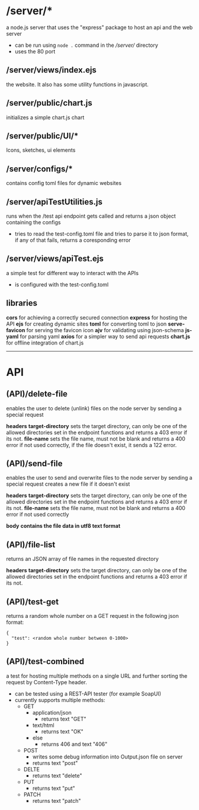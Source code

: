 
# /server/*
a node.js server that uses the "express" package to host an api and the web server 

- can be run using `node .` command in the */server/* directory
- uses the 80 port

## /server/views/index.ejs
the website. It also has some utility functions in javascript.


## /server/public/chart.js
initializes a simple chart.js chart

## /server/public/UI/*
Icons, sketches, ui elements 

## /server/configs/*
contains config toml files for dynamic websites

## /server/apiTestUtilities.js 
runs when the /test api endpoint gets called and returns a json object containing the configs

- tries to read the test-config.toml file and tries to parse it to json format, if any of that fails, returns a coresponding error

## /server/views/apiTest.ejs
a simple test for different way to interact with the APIs

- is configured with the test-config.toml





## libraries
**cors** for achieving a correctly secured connection 
**express** for hosting the API
**ejs** for creating dynamic sites
**toml** for converting toml to json
**serve-favicon** for serving the favicon icon
**ajv** for validating using json-schema
**js-yaml** for parsing yaml
**axios** for a simpler way to send api requests
**chart.js** for offline integration of chart.js

___
# API

## (API)/delete-file
enables the user to delete (unlink) files on the node server by sending a special request

__headers__
**target-directory** sets the target directory, can only be one of the allowed directories set in the endpoint functions and returns a 403 error if its not.
**file-name** sets the file name, must not be blank and returns a 400 error if not used correctly, if the file doesn't exist, it sends a 122 error.


## (API)/send-file
enables the user to send and overwrite files to the node server by sending a special request
creates a new file if it doesn't exist

__headers__
**target-directory** sets the target directory, can only be one of the allowed directories set in the endpoint functions and returns a 403 error if its not.
**file-name** sets the file name, must not be blank and returns a 400 error if not used correctly


__body__
**contains the file data in utf8 text format**


## (API)/file-list
returns an JSON array of file names in the requested directory

__headers__ 
**target-directory** sets the target directory, can only be one of the allowed directories set in the endpoint functions and returns a 403 error if its not.


## (API)/test-get 
returns a random whole number on a GET request in the following json format: 
```
{
  "test": <random whole number between 0-1000>
}
```

## (API)/test-combined 
a test for hosting multiple methods on a single URL and further sorting the request by Content-Type header.

- can be tested using a REST-API tester (for example SoapUI)
- currently supports multiple methods:
	- GET
		- application/json
			- returns text "GET"
		- text/html
			- returns text "OK"
		- else
			- returns 406 and text "406"
	- POST
		- writes some debug information into Output.json file on server
		- returns text "post"
	- DELTE
		- returns text "delete"
	- PUT
		- returns text "put"
	- PATCH
		- returns text "patch"




